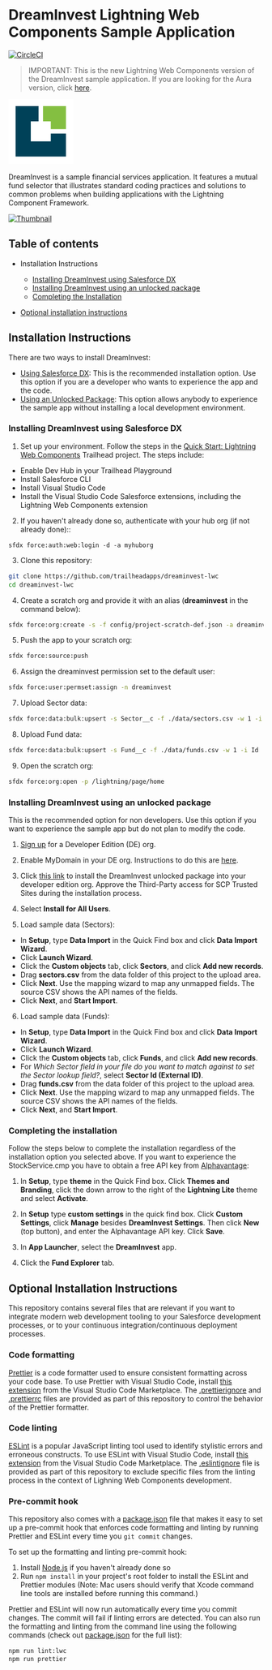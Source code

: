 # DreamInvest Lightning Web Components Sample Application

[![CircleCI](https://circleci.com/gh/trailheadapps/dreaminvest-lwc.svg?style=svg)](https://circleci.com/gh/trailheadapps/dreaminvest-lwc)

> IMPORTANT: This is the new Lightning Web Components version of the DreamInvest sample application. If you are looking for the Aura version, click [here](https://github.com/trailheadapps/dreaminvest).

![dreaminvest-logo](dreaminvest-logo.png)

DreamInvest is a sample financial services application. It features a mutual fund selector that illustrates standard coding practices and solutions to common problems when building applications with the Lightning Component Framework.

[![Thumbnail](http://img.youtube.com/vi/0gIT8la-GRM/0.jpg)](https://www.youtube.com/watch?v=0gIT8la-GRM)

## Table of contents

- Installation Instructions

  - [Installing DreamInvest using Salesforce DX](#installing-dreaminvest-using-salesforce-dx)
  - [Installing DreamInvest using an unlocked package](#installing-dreaminvest-using-an-unlocked-package)
  - [Completing the Installation](#completing-the-installation)

- [Optional installation instructions](#optional-installation-instructions)

## Installation Instructions

There are two ways to install DreamInvest:

- [Using Salesforce DX](#installing-dreaminvest-using-salesforce-dx): This is the recommended installation option. Use this option if you are a developer who wants to experience the app and the code.
- [Using an Unlocked Package](#installing-dreaminvest-using-an-unlocked-package): This option allows anybody to experience the sample app without installing a local development environment.

### Installing DreamInvest using Salesforce DX

1. Set up your environment. Follow the steps in the [Quick Start: Lightning Web Components](https://trailhead.salesforce.com/content/learn/projects/quick-start-lightning-web-components/) Trailhead project. The steps include:

  - Enable Dev Hub in your Trailhead Playground
  - Install Salesforce CLI
  - Install Visual Studio Code
  - Install the Visual Studio Code Salesforce extensions, including the Lightning Web Components extension

2. If you haven't already done so, authenticate with your hub org (if not already done)::

  ```
  sfdx force:auth:web:login -d -a myhuborg
  ```

3. Clone this repository:

  ```zsh
  git clone https://github.com/trailheadapps/dreaminvest-lwc
  cd dreaminvest-lwc
  ```

4. Create a scratch org and provide it with an alias (**dreaminvest** in the command below):

  ```zsh
  sfdx force:org:create -s -f config/project-scratch-def.json -a dreaminvest
  ```

5. Push the app to your scratch org:

  ```zsh
  sfdx force:source:push
  ```

6. Assign the dreaminvest permission set to the default user:

  ```zsh
  sfdx force:user:permset:assign -n dreaminvest
  ```

7. Upload Sector data:

  ```zsh
  sfdx force:data:bulk:upsert -s Sector__c -f ./data/sectors.csv -w 1 -i Sector_Id__c
  ```

8. Upload Fund data:

  ```zsh
  sfdx force:data:bulk:upsert -s Fund__c -f ./data/funds.csv -w 1 -i Id
  ```

9. Open the scratch org:

  ```zsh
  sfdx force:org:open -p /lightning/page/home
  ```

### Installing DreamInvest using an unlocked package

This is the recommended option for non developers. Use this option if you want to experience the sample app but do not plan to modify the code.

1. [Sign up](https://developer.salesforce.com/signup) for a Developer Edition (DE) org.

2. Enable MyDomain in your DE org. Instructions to do this are [here](https://trailhead.salesforce.com/modules/identity_login/units/identity_login_my_domain).

3. Click [this link](https://login.salesforce.com/packaging/installPackage.apexp?p0=04tB0000000YGYUIA4) to install the DreamInvest unlocked package into your developer edition org. Approve the Third-Party access for SCP Trusted Sites during the installation process.

4. Select **Install for All Users**.

5. Load sample data (Sectors):

  - In **Setup**, type **Data Import** in the Quick Find box and click **Data Import Wizard**.
  - Click **Launch Wizard**.
  - Click the **Custom objects** tab, click **Sectors**, and click **Add new records**.
  - Drag **sectors.csv** from the data folder of this project to the upload area.
  - Click **Next**. Use the mapping wizard to map any unmapped fields. The source CSV shows the API names of the fields.
  - Click **Next**, and **Start Import**.

6. Load sample data (Funds):

  - In **Setup**, type **Data Import** in the Quick Find box and click **Data Import Wizard**.
  - Click **Launch Wizard**.
  - Click the **Custom objects** tab, click **Funds**, and click **Add new records**.
  - For _Which Sector field in your file do you want to match against to set the Sector lookup field?_, select **Sector Id (External ID)**.
  - Drag **funds.csv** from the data folder of this project to the upload area.
  - Click **Next**. Use the mapping wizard to map any unmapped fields. The source CSV shows the API names of the fields.
  - Click **Next**, and **Start Import**.

### Completing the installation

Follow the steps below to complete the installation regardless of the installation option you selected above. If you want to experience the StockService.cmp you have to obtain a free API key from [Alphavantage](https://www.alphavantage.co/support/#api-key):

1. In **Setup**, type **theme** in the Quick Find box. Click **Themes and Branding**, click the down arrow to the right of the **Lightning Lite** theme and select **Activate**.

2. In **Setup** type **custom settings** in the quick find box. Click **Custom Settings**, click **Manage** besides **DreamInvest Settings**. Then click **New** (top button), and enter the Alphavantage API key. Click **Save**.

3. In **App Launcher**, select the **DreamInvest** app.

4. Click the **Fund Explorer** tab.

## Optional Installation Instructions

This repository contains several files that are relevant if you want to integrate modern web development tooling to your Salesforce development processes, or to your continuous integration/continuous deployment processes.

### Code formatting

[Prettier](https://prettier.io/) is a code formatter used to ensure consistent formatting across your code base. To use Prettier with Visual Studio Code, install [this extension](https://marketplace.visualstudio.com/items?itemName=esbenp.prettier-vscode) from the Visual Studio Code Marketplace. The [.prettierignore](/.prettierignore) and [.prettierrc](/.prettierrc) files are provided as part of this repository to control the behavior of the Prettier formatter.

### Code linting

[ESLint](https://eslint.org/) is a popular JavaScript linting tool used to identify stylistic errors and erroneous constructs. To use ESLint with Visual Studio Code, install [this extension](https://marketplace.visualstudio.com/items?itemName=salesforce.salesforcedx-vscode-lwc) from the Visual Studio Code Marketplace. The [.eslintignore](/.eslintignore) file is provided as part of this repository to exclude specific files from the linting process in the context of Lighning Web Components development.

### Pre-commit hook

This repository also comes with a [package.json](/package.json) file that makes it easy to set up a pre-commit hook that enforces code formatting and linting by running Prettier and ESLint every time you `git commit` changes.

To set up the formatting and linting pre-commit hook:

1. Install [Node.js](https://nodejs.org) if you haven't already done so
2. Run `npm install` in your project's root folder to install the ESLint and Prettier modules (Note: Mac users should verify that Xcode command line tools are installed before running this command.)

Prettier and ESLint will now run automatically every time you commit changes. The commit will fail if linting errors are detected. You can also run the formatting and linting from the command line using the following commands (check out [package.json](/package.json) for the full list):

```
npm run lint:lwc
npm run prettier
```
